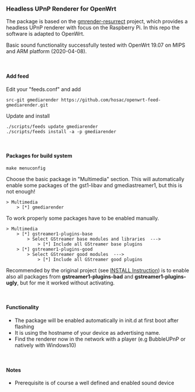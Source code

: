 
<h3> Headless UPnP Renderer for OpenWrt </h3>

The package is based on the [gmrender-resurrect](https://github.com/hzeller/gmrender-resurrect) project, which provides a headless UPnP renderer with focus on the Raspberry Pi.
In this repo the software is adapted to OpenWrt. 

Basic sound functionality successfully tested with OpenWrt 19.07 on MIPS and ARM platform (2020-04-08).

</br>

<h4> Add feed </h4>

Edit your "feeds.conf" and add

	src-git gmediarender https://github.com/hosac/openwrt-feed-gmediarender.git

Update and install

	./scripts/feeds update gmediarender
	./scripts/feeds install -a -p gmediarender
	
</br>

<h4> Packages for build system</h4>


	make menuconfig

Choose the basic package in "Multimedia" section. This will automatically enable some packages of the gst1-libav and gmediastreamer1, but this is not enough!
	
	> Multimedia
		> [*] gmediarender

To work properly some packages have to be enabled manually.

	> Multimedia
		> [*] gstreamer1-plugins-base
			> Select GStreamer base modules and libraries  --->
				> [*] Include all GStreamer base plugins
		> [*] gstreamer1-plugins-good
			> Select GStreamer good modules  --->
				> [*] Include all GStreamer good plugins

Recommended by the original project (see [INSTALL Instruction](https://github.com/hzeller/gmrender-resurrect/blob/master/INSTALL.md)) is to enable also all packages from <b>gstreamer1-plugins-bad</b> and <b>gstreamer1-plugins-ugly</b>, but for me it worked without activating.

</br>

<h4>Functionality</h4>

- The package will be enabled automatically in init.d at first boot after flashing
- It is using the hostname of your device as advertising name.
- Find the renderer now in the network with a player (e.g BubbleUPnP or natively with Windows10)

</br>

<h4> Notes</h4>

- Prerequisite is of course a well defined and enabled sound device

